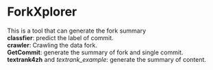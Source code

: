 # ForkXplorer
This is a tool that can generate the fork summary<br>
**classfier**: predict the label of commit.<br>
**crawler**:  Crawling the data fork.<br>
**GetCommit**: generate the summary of fork and single commit.<br>
**textrank4zh** and *textrank_example*: generate the summary of content.<br>
